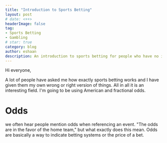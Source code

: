 ```yaml
---
title: "Introduction to Sports Betting"
layout: post
# date: <++>
headerImage: false
tag:
- Sports Betting
- Gambling
# star: true
category: blog
author: eshaan 
description: An introduction to sports betting for people who have no idea what's going on. Note this post will not consist on any viable strategies
---
```

Hi everyone, 

A lot of people have asked me how exactly sports betting works and I have given them my own wrong or right version of things. All in all it is an interesting field. I'm going to be using American and fractional odds. 

# Odds

we often hear people mention odds when referencing an event. "The odds are in the favor of the home team," but what exactly does this mean. Odds are basically a way to indicate betting systems or the price of a bet. 